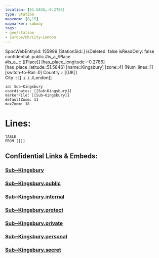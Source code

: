 ```yaml
---
location: [51.5846,-0.2786] 
type: Station 
mapzoom: [8,15] 
mapmarker: subway 
tags:
- geo/station
- Europe/UK/City~London
---
```

SpocWebEntityId: 155999
[StationSId::] 
isDeleted: false
isReadOnly: false
confidential: public
#is_a_/Place  
#is_a_ :: [[Place]] 
[has_place_longitude::-0.2786] 
[has_place_latitude::51.5846] 
[name::Kingsbury] 
[zone::4] 
[Num_lines::1] 
[switch-to-Rail::0] 
Country :: [[UK]]  
City :: [[../../../London]]  


```leaflet
id: Sub~Kingsbury
coordinates: [[Sub~Kingsbury]] 
markerFile: [[Sub~Kingsbury]] 
defaultZoom: 11 
maxZoom: 18
```


# Lines: 
```dataview
TABLE 
FROM [[]] 
```


## Confidential Links & Embeds: 

### [Sub~Kingsbury](/_Standards/Earth/Continent/Europe/Europe~North/UK/England/Regions~England/London,Greater/cities~GreaterLondon/Underground/Station/Sub~Kingsbury.md) 

### [Sub~Kingsbury.public](/_public/Earth/Continent/Europe/Europe~North/UK/England/Regions~England/London,Greater/cities~GreaterLondon/Underground/Station/Sub~Kingsbury.public.md) 

### [Sub~Kingsbury.internal](/_internal/Earth/Continent/Europe/Europe~North/UK/England/Regions~England/London,Greater/cities~GreaterLondon/Underground/Station/Sub~Kingsbury.internal.md) 

### [Sub~Kingsbury.protect](/_protect/Earth/Continent/Europe/Europe~North/UK/England/Regions~England/London,Greater/cities~GreaterLondon/Underground/Station/Sub~Kingsbury.protect.md) 

### [Sub~Kingsbury.private](/_private/Earth/Continent/Europe/Europe~North/UK/England/Regions~England/London,Greater/cities~GreaterLondon/Underground/Station/Sub~Kingsbury.private.md) 

### [Sub~Kingsbury.personal](/_personal/Earth/Continent/Europe/Europe~North/UK/England/Regions~England/London,Greater/cities~GreaterLondon/Underground/Station/Sub~Kingsbury.personal.md) 

### [Sub~Kingsbury.secret](/_secret/Earth/Continent/Europe/Europe~North/UK/England/Regions~England/London,Greater/cities~GreaterLondon/Underground/Station/Sub~Kingsbury.secret.md)

